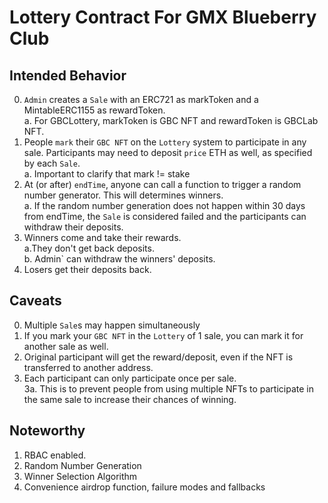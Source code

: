 # Lottery Contract For GMX Blueberry Club

## Intended Behavior

0. `Admin` creates a `Sale` with an ERC721 as markToken and a MintableERC1155 as rewardToken. \
   a. For GBCLottery, markToken is GBC NFT and rewardToken is GBCLab NFT.
1. People `mark` their `GBC NFT` on the `Lottery` system to participate in any sale. Participants may need to deposit `price` ETH as well, as specified by each `Sale`. \
   a. Important to clarify that mark != stake
2. At (or after) `endTime`, anyone can call a function to trigger a random number generator. This will determines winners. \
   a. If the random number generation does not happen within 30 days from endTime, the `Sale` is considered failed and the participants can withdraw their deposits.
3. Winners come and take their rewards. \
   a.They don't get back deposits. \
   b. Admin` can withdraw the winners' deposits.
4. Losers get their deposits back.

## Caveats

0. Multiple `Sale`s may happen simultaneously
1. If you mark your `GBC NFT` in the `Lottery` of 1 sale, you can mark it for another sale as well.
2. Original participant will get the reward/deposit, even if the NFT is transferred to another address.
3. Each participant can only participate once per sale. \
   3a. This is to prevent people from using multiple NFTs to participate in the same sale to increase their chances of winning.

## Noteworthy

1. RBAC enabled.
2. Random Number Generation
3. Winner Selection Algorithm
4. Convenience airdrop function, failure modes and fallbacks
